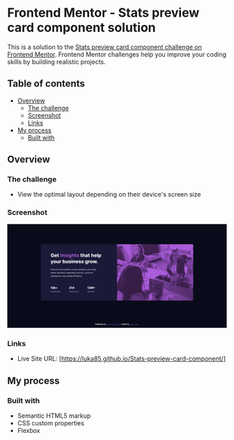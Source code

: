 # Frontend Mentor - Stats preview card component solution

This is a solution to the [Stats preview card component challenge on Frontend Mentor](https://www.frontendmentor.io/challenges/stats-preview-card-component-8JqbgoU62). Frontend Mentor challenges help you improve your coding skills by building realistic projects. 

## Table of contents

- [Overview](#overview)
  - [The challenge](#the-challenge)
  - [Screenshot](#screenshot)
  - [Links](#links)
- [My process](#my-process)
  - [Built with](#built-with)
  
## Overview

### The challenge

- View the optimal layout depending on their device's screen size

### Screenshot

![](./final.png)


### Links

- Live Site URL: [https://luka85.github.io/Stats-preview-card-component/]

## My process

### Built with

- Semantic HTML5 markup
- CSS custom properties
- Flexbox
